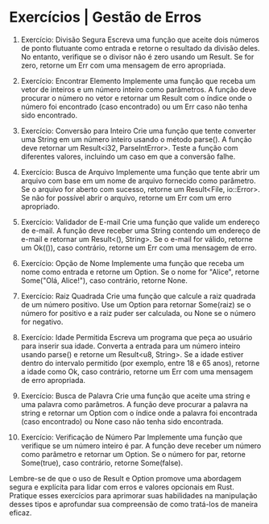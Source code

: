 # Exercícios | Gestão de Erros

1. Exercício: Divisão Segura
Escreva uma função que aceite dois números de ponto flutuante como entrada e retorne o resultado da divisão deles. No entanto, verifique se o divisor não é zero usando um Result. Se for zero, retorne um Err com uma mensagem de erro apropriada.

2. Exercício: Encontrar Elemento
Implemente uma função que receba um vetor de inteiros e um número inteiro como parâmetros. A função deve procurar o número no vetor e retornar um Result com o índice onde o número foi encontrado (caso encontrado) ou um Err caso não tenha sido encontrado.

3. Exercício: Conversão para Inteiro
Crie uma função que tente converter uma String em um número inteiro usando o método parse(). A função deve retornar um Result<i32, ParseIntError>. Teste a função com diferentes valores, incluindo um caso em que a conversão falhe.

4. Exercício: Busca de Arquivo
Implemente uma função que tente abrir um arquivo com base em um nome de arquivo fornecido como parâmetro. Se o arquivo for aberto com sucesso, retorne um Result<File, io::Error>. Se não for possível abrir o arquivo, retorne um Err com um erro apropriado.

5. Exercício: Validador de E-mail
Crie uma função que valide um endereço de e-mail. A função deve receber uma String contendo um endereço de e-mail e retornar um Result<(), String>. Se o e-mail for válido, retorne um Ok(()), caso contrário, retorne um Err com uma mensagem de erro.

6. Exercício: Opção de Nome
Implemente uma função que receba um nome como entrada e retorne um Option<String>. Se o nome for "Alice", retorne Some("Olá, Alice!"), caso contrário, retorne None.

7. Exercício: Raiz Quadrada
Crie uma função que calcule a raiz quadrada de um número positivo. Use um Option para retornar Some(raiz) se o número for positivo e a raiz puder ser calculada, ou None se o número for negativo.

8. Exercício: Idade Permitida
Escreva um programa que peça ao usuário para inserir sua idade. Converta a entrada para um número inteiro usando parse() e retorne um Result<u8, String>. Se a idade estiver dentro do intervalo permitido (por exemplo, entre 18 e 65 anos), retorne a idade como Ok, caso contrário, retorne um Err com uma mensagem de erro apropriada.

9. Exercício: Busca de Palavra
Crie uma função que aceite uma string e uma palavra como parâmetros. A função deve procurar a palavra na string e retornar um Option<usize> com o índice onde a palavra foi encontrada (caso encontrado) ou None caso não tenha sido encontrada.

10. Exercício: Verificação de Número Par
Implemente uma função que verifique se um número inteiro é par. A função deve receber um número como parâmetro e retornar um Option<bool>. Se o número for par, retorne Some(true), caso contrário, retorne Some(false).

Lembre-se de que o uso de Result e Option promove uma abordagem segura e explícita para lidar com erros e valores opcionais em Rust. Pratique esses exercícios para aprimorar suas habilidades na manipulação desses tipos e aprofundar sua compreensão de como tratá-los de maneira eficaz.